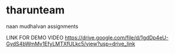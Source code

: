 # tharunteam
naan mudhalvan assignments

LINK FOR DEMO VIDEO 
https://drive.google.com/file/d/1gdDp4eU-GydS4bWmMv1EfyLMTXfULkc5/view?usp=drive_link

